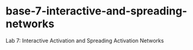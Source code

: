 # base-7-interactive-and-spreading-networks
Lab 7: Interactive Activation and Spreading Activation Networks
